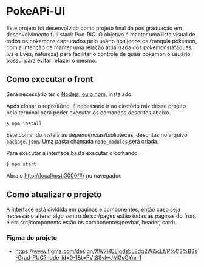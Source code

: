 # PokeAPi-UI

Este projeto foi desenvolvido como projeto final da pós graduação em desenvolvimento full stack Puc-RIO.
O objetivo é manter uma lista visual de todos os pokemons capturados pelo usário nos jogos da franquia pokemon, 
com a intenção de manter uma relação atualizada dos pokemons(ataques, Ivs e Eves, natureza) para facilitar o 
controle de quais pokemon o usuário possui para evitar refazer o mesmo. 


## Como executar o front

Será necessário ter o [Nodejs, ou o npm,](https://nodejs.org/en/download/) instalado. 

Após clonar o repositório, é necessário ir ao diretório raiz desse projeto pelo terminal para poder executar os comandos descritos abaixo.

```
$ npm install
```

Este comando instala as dependências/bibliotecas, descritas no arquivo `package.json`. Uma pasta chamada `node_modules` será criada.

Para executar a interface basta executar o comando: 

```
$ npm start
```

Abra o [http://localhost:3000/#/](http://localhost:3000/#/) no navegador.

## Como atualizar o projeto

A interface está dividida em paginas e componentes, então caso seja necessário alterar algo sentro de scr/pages estão todas as paginas do front
e em src/components estão os componentes(nevbar, header, card).

### Figma do projeto
- https://www.figma.com/design/XW7HCLjqdsbLEdg2Wi5cLf/P%C3%B3s-Grad-PUC?node-id=0-1&t=FVtSSvlwJMGsGYnr-1

